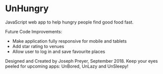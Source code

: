 # UnHungry
JavaScript web app to help hungry people find good food fast.

Future Code Improvements:
- Make application fully responsive for mobile and tablets
- Add star rating to venues
- Allow user to log in and save favourite places

Designed and Created by Joseph Preyer, September 2018.
Keep your eyes peeled for upcoming apps: UnBored, UnLazy and UnSleepy!

